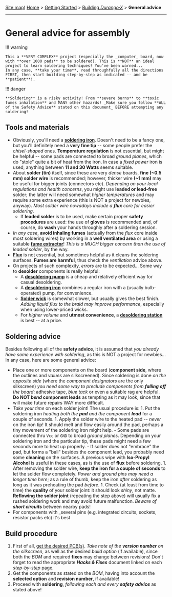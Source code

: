 [Site map](../../sitemap.md))
[Home](../../index.md) > [Getting Started](../../started.md) > [Building _Durango·X_](../building.md) > **General advice**

---
# General advice for assembly

!!! warning

	This a **VERY COMPLEX** project (especially the _computer_ board, now with **over 1000 pads** to be soldered). This is **NOT** an ideal project to learn soldering techniques! You've been warned...
	In any case, **take your time**, read throughfully all the directions FIRST, then start building step-by-step as indicated -- and be **patient**!.

!!! danger

	**Soldering** is a risky activity! From **severe burns** to **toxic fumes inhalation** and MANY other hazards! _Make sure you follow **ALL of the Safety Advice** stated on this document_ BEFORE attempting any soldering!

## Tools and materials

-	Obviously, you'll need a [**soldering iron**](https://www.amazon.com/Hakko-FX8801-01-Soldador-punta-soldadura/dp/B00N3M318A/). Doesn't need to be a fancy one, but you'll definitely need a **very fine tip** -- some people prefer the _chisel-shaped_ ones. **Temperature regulation** is not essential, but might be helpful -- some pads are connected to broad _ground planes_, which do "stole" quite a bit of heat from the iron. In case a _fixed power_ iron is used, anything between **11 and 30 Watts** seems suitable.
-	About **solder (tin)** itself, since these are very _dense_ boards, **fine (~0.5 mm) solder wire** is recommended; however, thicker wire **(~1 mm)** may be useful for bigger joints (connectors etc). _Depending on your local regulations and health concerns_, you might use **leaded or lead-free** solder; the latter will need somewhat _higher temperatures_ and may require some extra experience (this is NOT a project for newbies, anyway). _Most solder wire nowadays include a **flux** core for easier soldering_.
	-	If **leaded solder** is to be used, make certain proper **safety procedures** are used: the use of **gloves** is recommended and, of course, do **wash** your hands throughly after a soldering session.
-	_In any case_, **avoid inhaling fumes** (actually from the _flux_ core inside most soldering wires) by working in a **well ventilated area** or using a suitable [**fume extractor**](https://www.amazon.com/Extractor-Absorber-Portable-Filter-Soldering-Fan-Extraction-Prevention/dp/B099ZN8TRJ/)! _This is a MUCH bigger concern than the use of leaded solder_, by the way.
-	[**Flux**](https://www.amazon.com/JBC-548074021-Flux-soldadura-Fl-15/dp/B00CIOVF8W/) is not essential, but sometimes helpful as it cleans the soldering surfaces. **Fumes are harmful**, thus check the _ventilation_ advice above.
-	On projects of such complexity, _errors_ are to be expected... Some way to **desolder** components is really helpful:
	-	A [**desoldering pump**](https://www.amazon.com/Weller-7874B-ESD-Safe-Desoldering-Aluminum/dp/B00DKYNKPK) is a cheap and relatively efficient way for casual desoldering.
 	-	A [**desoldering iron**](https://www.amazon.com/RadioShack-45-Watt-Desoldering-Iron/dp/B007Z7MNEM/) combines a regular iron with a (usually bulb-operated) pump, for convenience.
	-	[**Solder wick**](https://www.amazon.com/MG-Chemicals-limpieza-Desoldering-longitud/dp/B008O9WMNM/) is somewhat slower, but usually gives the best finish. _Adding liquid flux to the braid may improve performance_, especially when using lower-priced wicks.
	-	For _higher volume_ and **utmost convenience**, a [**desoldering station**](https://eleshop.eu/zd-8915-desoldering-station.html) is best -- at a price.

## Soldering advice

Besides following all of the **safety advice**, it is assumed that _you already have some experience with soldering_, as this is NOT a project for newbies... In any case, here are some general advice:

-	Place one or more components on the board (**component side**, where the outlines and _values_ are silkscreened). Since soldering is done _on the opposite side_ (where the _component designators_ are the only silkscreen) _you need some way to preclude components from **falling off** the board_: adhesive tape, _blue tack_ or even a suitable rag are helpful. **Do NOT _bend_ component leads** as tempting as it may look, since that will make future repairs WAY more difficult.
-	_Take your time_ on each solder joint! The usual procedure is:
		1.	Put the soldering iron _heating both the **pad** and the component **lead**_ for a couple of seconds.
		1.	Apply the solder wire to the heated pad -- _never_ on the iron tip! It should melt and flow easily around the pad, perhaps a tiny movement of the soldering iron might help.
			-	Some pads are connected thru `Vcc` or `GND` to broad _ground planes_. Depending on your soldering iron and the particular tip, these pads might need a few seconds more to heat up properly.
			-	If solder does not "embrace" the pad, but forms a "ball" besides the component lead, you probably need some **cleaning** on the surfaces. A previous wipe with **Iso-Propyl Alcohol** is useful in these cases, as is the use of **flux** before soldering.
		1.	After removing the solder wire, **keep the iron for a couple of seconds** to let the solder flow completely. _Power and ground pins may need a longer time here_; as a rule of thumb, keep the iron _after_ soldering as long as it was preheating the pad _before_.
		1.	Check (at least from time to time) the **quality** of your solder joint: it should look _shiny_, not matte. **Reflowing the solder joint** (repeating the step above) will usually fix a rushed soldering work and may avoid future malfunction. _Beware of **short circuits**_ between nearby pads!
-	For components with _several pins (e.g. integrated circuits, sockets, resistor packs etc) it's best

## Build procedure

1.	First of all, [get the desired PCB(s)](pcb.md). _Take note of the **version number** on the silkscreen_, as well as the desired _build option_ (if available), since both the _BOM_ and required **fixes** may change between revisions! Don't forget to read the appropriate **_Hacks & Fixes_** document linked on each _step-by-step_ page.
1.	Get the components as stated on the _BOM_, having into account the **selected option** and **revision number**, if available!
1.	Proceed with **soldering**, _following each and every **safety advice**_ as stated above! 

